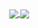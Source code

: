 <a href="https://github.com/Arman-Espiar">
  <img align="center" src="https://github-readme-stats.vercel.app/api?username=Arman-Espiar&show_icons=true&count_private=true&include_all_commits=true&theme=dark" />
</a>
<a href="https://github.com/Arman-Espiar">
  <img align="center" src="https://github-readme-stats.vercel.app/api/top-langs/?username=Arman-Espiar&layout=compact&langs_count=12&hide=html,css&theme=dark" />
</a>
